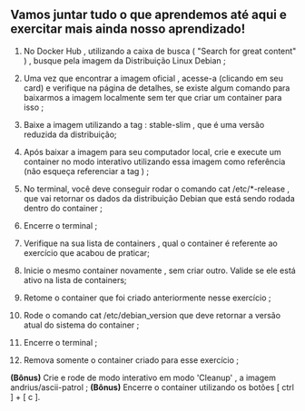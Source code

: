 ## Vamos juntar tudo o que aprendemos até aqui e exercitar mais ainda nosso aprendizado!


1. No Docker Hub , utilizando a caixa de busca ( "Search for great content" ) , busque pela imagem da Distribuição Linux Debian ;

2. Uma vez que encontrar a imagem oficial , acesse-a (clicando em seu card) e verifique na página de detalhes, se existe algum comando para baixarmos a imagem localmente sem ter que criar um container para isso ;

3. Baixe a imagem utilizando a tag : stable-slim , que é uma versão reduzida da distribuição;

4. Após baixar a imagem para seu computador local, crie e execute um container no modo interativo utilizando essa imagem como referência (não esqueça referenciar a tag ) ;

5. No terminal, você deve conseguir rodar o comando cat /etc/*-release , que vai retornar os dados da distribuição Debian que está sendo rodada dentro do container ;

6. Encerre o terminal ;

7. Verifique na sua lista de containers , qual o container é referente ao exercício que acabou de praticar;

8. Inicie o mesmo container novamente , sem criar outro. Valide se ele está ativo na lista de containers;

9. Retome o container que foi criado anteriormente nesse exercício ;

10. Rode o comando cat /etc/debian_version que deve retornar a versão atual do sistema do container ;

11. Encerre o terminal ;

12. Remova somente o container criado para esse exercício ;

**(Bônus)** Crie e rode de modo interativo em modo 'Cleanup' , a imagem andrius/ascii-patrol ;
**(Bônus)** Encerre o container utilizando os botões [ ctrl ] + [ c ].